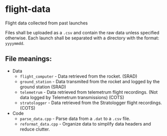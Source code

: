 # flight-data
Flight data collected from past launches

Files shall be uploaded as a `.csv` and contain the raw data unless specified otherwise. Each launch shall be separated with a directory with the format: `yyyymmdd`.

## File meanings: <br />

 * Data
   * `flight_computer` - Data retrieved from the rocket. (SRAD) <br />
   * `ground_station` - Data transmited from the rocket and logged by the ground station (SRAD) <br />
   * `telemetrum` - Data retrieved from telemetrum flight recordings. (Not data logged by Telemetrum transmissions) (COTS) <br />
   * `stratologger` - Data retrieved from the Stratologger flight recordings. (COTS) <br />
 * Code
   * `parse_data.cpp` - Parse data from a `.dat` to a `.csv` file. 
   * `reformat_data.cpp` - Organize data to simplify data headers and reduce clutter.
